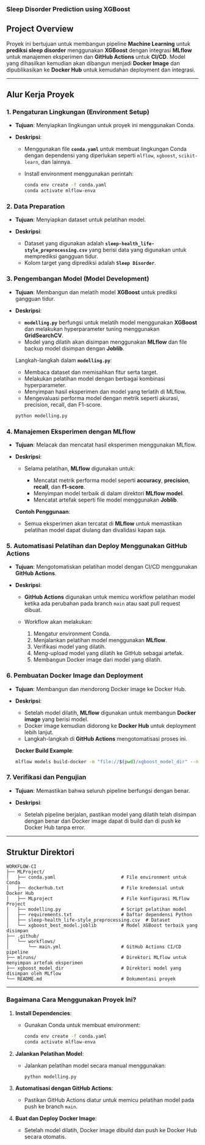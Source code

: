 ### Sleep Disorder Prediction using XGBoost 

## **Project Overview**

Proyek ini bertujuan untuk membangun pipeline **Machine Learning** untuk **prediksi sleep disorder** menggunakan **XGBoost** dengan integrasi **MLflow** untuk manajemen eksperimen dan **GitHub Actions** untuk **CI/CD**. Model yang dihasilkan kemudian akan dibangun menjadi **Docker Image** dan dipublikasikan ke **Docker Hub** untuk kemudahan deployment dan integrasi.

---

## **Alur Kerja Proyek**

### 1. **Pengaturan Lingkungan (Environment Setup)**

* **Tujuan**: Menyiapkan lingkungan untuk proyek ini menggunakan Conda.
* **Deskripsi**:

  * Menggunakan file **`conda.yaml`** untuk membuat lingkungan Conda dengan dependensi yang diperlukan seperti `mlflow`, `xgboost`, `scikit-learn`, dan lainnya.
  * Install environment menggunakan perintah:

    ```bash
    conda env create -f conda.yaml
    conda activate mlflow-enva
    ```

### 2. **Data Preparation**

* **Tujuan**: Menyiapkan dataset untuk pelatihan model.
* **Deskripsi**:

  * Dataset yang digunakan adalah **`sleep-health_life-style_preprocessing.csv`** yang berisi data yang digunakan untuk memprediksi gangguan tidur.
  * Kolom target yang diprediksi adalah **`Sleep Disorder`**.

### 3. **Pengembangan Model (Model Development)**

* **Tujuan**: Membangun dan melatih model **XGBoost** untuk prediksi gangguan tidur.
* **Deskripsi**:

  * **`modelling.py`** berfungsi untuk melatih model menggunakan **XGBoost** dan melakukan hyperparameter tuning menggunakan **GridSearchCV**.
  * Model yang dilatih akan disimpan menggunakan **MLflow** dan file backup model disimpan dengan **Joblib**.

  Langkah-langkah dalam **`modelling.py`**:

  * Membaca dataset dan memisahkan fitur serta target.
  * Melakukan pelatihan model dengan berbagai kombinasi hyperparameter.
  * Menyimpan hasil eksperimen dan model yang terlatih di MLflow.
  * Mengevaluasi performa model dengan metrik seperti akurasi, precision, recall, dan F1-score.

  ```bash
  python modelling.py
  ```

### 4. **Manajemen Eksperimen dengan MLflow**

* **Tujuan**: Melacak dan mencatat hasil eksperimen menggunakan MLflow.
* **Deskripsi**:

  * Selama pelatihan, **MLflow** digunakan untuk:

    * Mencatat metrik performa model seperti **accuracy**, **precision**, **recall**, dan **f1-score**.
    * Menyimpan model terbaik di dalam direktori **MLflow model**.
    * Mencatat artefak seperti file model menggunakan **Joblib**.

  **Contoh Penggunaan**:

  * Semua eksperimen akan tercatat di **MLflow** untuk memastikan pelatihan model dapat diulang dan divalidasi kapan saja.

### 5. **Automatisasi Pelatihan dan Deploy Menggunakan GitHub Actions**

* **Tujuan**: Mengotomatiskan pelatihan model dengan CI/CD menggunakan **GitHub Actions**.
* **Deskripsi**:

  * **GitHub Actions** digunakan untuk memicu workflow pelatihan model ketika ada perubahan pada branch `main` atau saat pull request dibuat.
  * Workflow akan melakukan:

    1. Mengatur environment Conda.
    2. Menjalankan pelatihan model menggunakan **MLflow**.
    3. Verifikasi model yang dilatih.
    4. Meng-upload model yang dilatih ke GitHub sebagai artefak.
    5. Membangun Docker image dari model yang dilatih.



### 6. **Pembuatan Docker Image dan Deployment**

* **Tujuan**: Membangun dan mendorong Docker image ke Docker Hub.
* **Deskripsi**:

  * Setelah model dilatih, **MLflow** digunakan untuk membangun **Docker image** yang berisi model.
  * Docker image kemudian didorong ke **Docker Hub** untuk deployment lebih lanjut.
  * Langkah-langkah di **GitHub Actions** mengotomatisasi proses ini.

  **Docker Build Example**:

  ```bash
  mlflow models build-docker -m "file://$(pwd)/xgboost_model_dir" --name xgb_model_image
  ```

### 7. **Verifikasi dan Pengujian**

* **Tujuan**: Memastikan bahwa seluruh pipeline berfungsi dengan benar.
* **Deskripsi**:

  * Setelah pipeline berjalan, pastikan model yang dilatih telah disimpan dengan benar dan Docker image dapat di build dan di push ke Docker Hub tanpa error.


---

## **Struktur Direktori**

```plaintext
WORKFLOW-CI
├── MLProject/
│   ├── conda.yaml                        # File environment untuk Conda
│   ├── dockerhub.txt                     # File kredensial untuk Docker Hub
│   ├── MLproject                         # File konfigurasi MLflow Project
│   ├── modelling.py                      # Script pelatihan model
│   ├── requirements.txt                  # Daftar dependensi Python
│   ├── sleep-health_life-style_preprocessing.csv  # Dataset
│   └── xgboost_best_model.joblib         # Model XGBoost terbaik yang disimpan
├── .github/
│   └── workflows/
│       └── main.yml                      # GitHub Actions CI/CD pipeline
├── mlruns/                               # Direktori MLflow untuk menyimpan artefak eksperimen
├── xgboost_model_dir                     # Direktori model yang disimpan oleh MLflow
└── README.md                             # Dokumentasi proyek

```

---

### **Bagaimana Cara Menggunakan Proyek Ini?**

1. **Install Dependencies**:

   * Gunakan Conda untuk membuat environment:

     ```bash
     conda env create -f conda.yaml
     conda activate mlflow-enva
     ```

2. **Jalankan Pelatihan Model**:

   * Jalankan pelatihan model secara manual menggunakan:

     ```bash
     python modelling.py
     ```

3. **Automatisasi dengan GitHub Actions**:

   * Pastikan GitHub Actions diatur untuk memicu pelatihan model pada push ke branch `main`.

4. **Buat dan Deploy Docker Image**:

   * Setelah model dilatih, Docker image dibuild dan push ke Docker Hub secara otomatis.

